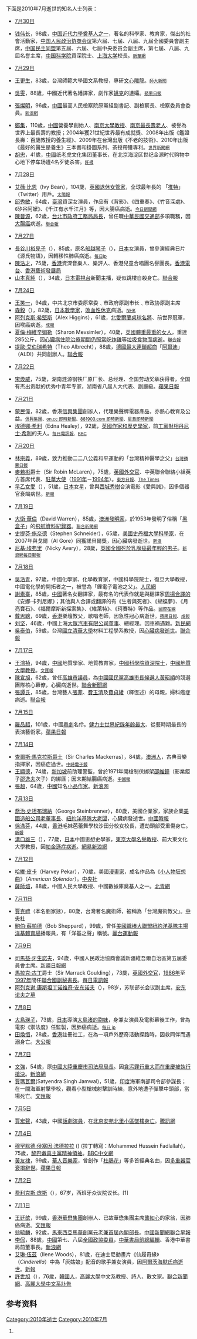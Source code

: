 下面是2010年7月逝世的知名人士列表：

  - [7月30日](../Page/7月30日.md "wikilink")

<!-- end list -->

  - [钱伟长](../Page/钱伟长.md "wikilink")，98歲，[中国近代力學奠基人之一](https://zh.wikipedia.org/wiki/中国 "wikilink")，著名的科學家、教育家，傑出的社會活動家，[中国人民政治协商会议](../Page/中国人民政治协商会议.md "wikilink")第六屆、七屆、八屆、九屆全國委員會副主席，[中国民主同盟](../Page/中国民主同盟.md "wikilink")第五屆、六屆、七屆中央委员会副主席，第七屆、八屆、九屆名譽主席，[中国科学院](../Page/中国科学院.md "wikilink")資深院士、[上海大学](../Page/上海大学.md "wikilink")校長。<small>[新華網](http://news.xinhuanet.com/society/2010-07/30/c_12391685.htm)</small>

<!-- end list -->

  - [7月29日](https://zh.wikipedia.org/wiki/7月29日 "wikilink")

<!-- end list -->

  - [王更生](https://zh.wikipedia.org/wiki/王更生 "wikilink")，83歲，台灣師範大學國文系教授，專研[文心雕龍](https://zh.wikipedia.org/wiki/文心雕龍 "wikilink")。<small>[師大新聞](http://pr.ntnu.edu.tw/pnews2.php?no=4693)</small>

<!-- end list -->

  - [吳雯](https://zh.wikipedia.org/wiki/吳雯 "wikilink")，88歲，中國近代著名繙譯家，劇作家[姚克](../Page/姚克.md "wikilink")的遺孀。<small>[蘋果日報](http://hk.apple.nextmedia.com/template/apple/art_main.php?iss_id=20100811&sec_id=15335&subsec_id=15336&art_id=14332257)</small>

<!-- end list -->

  - [張燦明](https://zh.wikipedia.org/wiki/張燦明 "wikilink")，96歲，[中國](../Page/中國.md "wikilink")最高人民檢察院原黨組副書記、副檢察長、檢察委員會委員。<small>[新浪網](http://news.sina.com.hk/cgi-bin/nw/show.cgi/9/1/1/1819538/1.html)</small>

<!-- end list -->

  - [鄭集](https://zh.wikipedia.org/wiki/鄭集 "wikilink")，110歲，[中國](../Page/中國.md "wikilink")營養學創始人、[南京大學教授](https://zh.wikipedia.org/wiki/南京大學 "wikilink")、[南京最長壽老人](https://zh.wikipedia.org/wiki/南京 "wikilink")、被譽為世界上最長壽的教授；2004年獲21世紀世界最有成就獎、2008年出版《鑑證長壽：百歲教授的養生經》、2009年在台灣出版《不老的技術》、2010年出版《最好的醫生是養生》三本書和掛圖系列、茶授帶獲專利。<small>[世界新聞網](https://archive.is/20130428143616/http://www.worldjournal.com/view/full_news/8950158/article-%E6%9C%80%E9%95%B7%E5%A3%BD%E6%95%99%E6%8E%88%E9%84%AD%E9%9B%86-%E8%BE%AD%E4%B8%96?instance=china_bull)</small>
  - [胡忠](https://zh.wikipedia.org/wiki/胡忠 "wikilink")，41歲，[中國](../Page/中國.md "wikilink")纸老虎文化集团董事长，在北京海淀区世纪金源时代购物中心地下停车场遭4名歹徒杀害。<small>[旺报](https://web.archive.org/web/20100804050130/http://news.chinatimes.com/mainland/0,5245,50504369x112010080100374,00.html)</small>

<!-- end list -->

  - [7月28日](https://zh.wikipedia.org/wiki/7月28日 "wikilink")

<!-- end list -->

  - [艾薇·比恩](https://zh.wikipedia.org/wiki/艾薇·比恩 "wikilink")（Ivy Bean），104歲，[英國退休女管家](https://zh.wikipedia.org/wiki/英國 "wikilink")，全球最年長的 「[推特](https://zh.wikipedia.org/wiki/推特 "wikilink")」（Twitter）用戶。<small>[太陽報](http://the-sun.on.cc/cnt/china_world/20100729/00423_078.html?pubdate=20100729)</small>
  - [邱秀敏](../Page/邱秀敏.md "wikilink")，64歲，[臺灣](../Page/臺灣.md "wikilink")資深女演員，作品有《背影》、《四重奏》、《竹音深處》、《矽谷阿嬤》、《千江有水千江月》等，因大腸癌病逝。<small>[今日新聞網](http://www.nownews.com/2010/07/28/91-2630633.htm)</small>
  - [陳晉源](https://zh.wikipedia.org/wiki/陳晉源 "wikilink")，62歲，[台北市政府工務局局長](https://zh.wikipedia.org/wiki/台北市政府 "wikilink")，曾任職[中華民國交通部](../Page/中華民國交通部.md "wikilink")多項職務，因[大腸癌](../Page/大腸癌.md "wikilink")病逝。<small>[聯合報](https://web.archive.org/web/20100801005459/http://udn.com/NEWS/DOMESTIC/DOM2/5753058.shtml)</small>

<!-- end list -->

  - [7月27日](https://zh.wikipedia.org/wiki/7月27日 "wikilink")

<!-- end list -->

  - [長谷川裕見子](https://zh.wikipedia.org/wiki/長谷川裕見子 "wikilink")（），85歲，原名[船越琴子](https://zh.wikipedia.org/wiki/船越琴子 "wikilink")（），[日本](../Page/日本.md "wikilink")女演員，曾參演經典日片《源氏物語》，因轉移性肺癌病逝。<small>[每日jp](https://archive.is/20130501125002/mainichi.jp/select/person/news/20100728ddm041060105000c.html?link_id=RSH02)</small>
  - [陳浩才](https://zh.wikipedia.org/wiki/陳浩才 "wikilink")，75歲，[香港](../Page/香港.md "wikilink")資深音樂人、樂評人、香港兒童合唱團名譽團長。[香港電台](http://app3.rthk.org.hk/press/main.php?id=390)、[香港藝術發展局](http://www.hkadc.org.hk/tc/content/web.do?page=20100730)
  - [山本真純](https://zh.wikipedia.org/wiki/山本真純 "wikilink")（），34歲，[日本電視台](../Page/日本電視台.md "wikilink")新聞主播，疑似跳樓自殺身亡。[聯合報](https://web.archive.org/web/20111204195654/http://udn.com/NEWS/WORLD/WOR4/5750601.shtml)

<!-- end list -->

  - [7月24日](https://zh.wikipedia.org/wiki/7月24日 "wikilink")

<!-- end list -->

  - [王笑一](../Page/王笑一.md "wikilink")，94歲，中共北京市委原常委﹑市政府原副市长﹑市政协原副主席
  - [森毅](https://zh.wikipedia.org/wiki/森毅 "wikilink")（），82歲，[日本](../Page/日本.md "wikilink")[數學家](https://zh.wikipedia.org/wiki/數學家 "wikilink")，[敗血性休克](../Page/敗血性休克.md "wikilink")病逝。<small>[NHK](https://web.archive.org/web/20100726170105/http://www3.nhk.or.jp/news/html/20100725/t10015953741000.html)</small>
  - [阿列克斯·希堅斯](https://zh.wikipedia.org/wiki/阿列克斯·希堅斯 "wikilink")（Alex Higgins），61歲，[北愛爾蘭桌球名將](https://zh.wikipedia.org/wiki/北愛爾蘭 "wikilink")、前世界冠軍，因喉癌病逝。<small>[成報](http://www.singpao.com/NewsArticle.aspx?NewsID=105367&Lang=tc)</small>
  - [夏倫·梅維辛姆勒](https://zh.wikipedia.org/wiki/夏倫·梅維辛姆勒 "wikilink")（Sharon Mevsimler），40歲，[英國](https://zh.wikipedia.org/wiki/英國 "wikilink")[體重最重的女人](https://zh.wikipedia.org/wiki/體重 "wikilink")，重達285公斤，因[心臟病住院治療期間仍照常吃](https://zh.wikipedia.org/wiki/心臟病 "wikilink")[炸雞](../Page/炸雞.md "wikilink")等[垃圾食物而病逝](https://zh.wikipedia.org/wiki/垃圾食物 "wikilink")。<small>[聯合報](https://web.archive.org/web/20101010233001/http://udn.com/NEWS/WORLD/WOR4/5748535.shtml)</small>
  - [提歐·艾伯瑞希特](../Page/西奥·阿尔布雷希特.md "wikilink")（Theo Albrecht），88歲，[德國最大連鎖](https://zh.wikipedia.org/wiki/德國 "wikilink")[超商](https://zh.wikipedia.org/wiki/超商 "wikilink")「[阿爾迪](https://zh.wikipedia.org/wiki/Aldi "wikilink")」（ALDI）共同創辦人。[聯合報](https://web.archive.org/web/20100804182609/http://udn.com/NEWS/WORLD/WOR4/5762157.shtml)

<!-- end list -->

  - [7月22日](https://zh.wikipedia.org/wiki/7月22日 "wikilink")

<!-- end list -->

  - [宋煥威](https://zh.wikipedia.org/wiki/宋煥威 "wikilink")，75歲，湖南涟源钢铁厂原厂长、总经理、全国劳动奖章获得者，全国有杰出贡献的优秀中青年专家，湖南省八届人大代表、副廳級。[蘋果日報](http://hk.apple.nextmedia.com/template/apple/art_main.php?iss_id=20100817&sec_id=15335&art_id=14352040)

<!-- end list -->

  - [7月21日](https://zh.wikipedia.org/wiki/7月21日 "wikilink")

<!-- end list -->

  - [蒙民偉](../Page/蒙民偉.md "wikilink")，82歲，香港[信興集團](../Page/信興集團.md "wikilink")創辦人，代理樂聲牌電器產品，亦熱心教育及公益。<small>[信興集團](https://web.archive.org/web/20101112171534/http://www.shunhinggroup.com/site/chinese/news_141.aspx)、[on.cc 即時新聞](http://news.on.cc/hknews/index.html?file=ncbrka00_20100721231015)、[881903.com 即時新聞](http://www5.881903.com/apps/newsBoss/html/news/20100721/2010072123330328000.htm)、[星島即時新聞](http://www.singtao.com/breakingnews/20100721a234423.asp)</small>
  - [埃德娜·希利](https://zh.wikipedia.org/wiki/埃德娜·希利 "wikilink")（Edna Healey），92歲，[英國](https://zh.wikipedia.org/wiki/英國 "wikilink")[作家和](https://zh.wikipedia.org/wiki/作家 "wikilink")[歷史學家](https://zh.wikipedia.org/wiki/歷史學家 "wikilink")，前[工黨](https://zh.wikipedia.org/wiki/英國工黨 "wikilink")[財相](https://zh.wikipedia.org/wiki/英國財相 "wikilink")[丹尼士·希利](../Page/丹尼士·希利.md "wikilink")的夫人。<small>[每日電訊報](http://www.telegraph.co.uk/news/obituaries/culture-obituaries/books-obituaries/7906448/Lady-Healey.html)、[BBC](http://www.bbc.co.uk/news/uk-politics-10737970)</small>

<!-- end list -->

  - [7月20日](https://zh.wikipedia.org/wiki/7月20日 "wikilink")

<!-- end list -->

  - [林宗義](../Page/林宗義.md "wikilink")，89歲，致力推動二二八公義和平運動的「台灣精神醫學之父」<small>[台灣蘋果日報](http://tw.nextmedia.com/applenews/article/art_id/32796542/IssueID/20100908)</small>
  - [麥若彬](../Page/麥若彬.md "wikilink")爵士（Sir Robin McLaren），75歲，[英國外交官](https://zh.wikipedia.org/wiki/英國 "wikilink")、中英聯合聯絡小組英方首席代表、[駐華大使](https://zh.wikipedia.org/wiki/英國駐華大使 "wikilink")（[1991年](../Page/1991年.md "wikilink")－[1994年](../Page/1994年.md "wikilink")）。<small>[東方日報](http://orientaldaily.on.cc/cnt/news/20100725/00176_018.html)、[The Times](http://announcements.thetimes.co.uk/obituaries/timesonline-uk/obituary.aspx?n=robin-mclaren&pid=144321577)</small>
  - [早乙女愛](https://zh.wikipedia.org/wiki/早乙女愛 "wikilink")（），51歲，[日本](../Page/日本.md "wikilink")女星，曾與[西城秀樹](../Page/西城秀樹.md "wikilink")合演電影《愛與誠》，因多個器官衰竭病世。<small>[新報](http://www.hkdailynews.com.hk/enews.php?id=113276)</small>

<!-- end list -->

  - [7月19日](https://zh.wikipedia.org/wiki/7月19日 "wikilink")

<!-- end list -->

  - [大衛·華倫](https://zh.wikipedia.org/wiki/大衛·華倫 "wikilink")（David Warren），85歲，[澳洲發明家](https://zh.wikipedia.org/wiki/澳洲 "wikilink")，於1953年發明了俗稱「[黑盒子](https://zh.wikipedia.org/wiki/黑盒子 "wikilink")」的[飛航資料紀錄器](https://zh.wikipedia.org/wiki/飛航資料紀錄器 "wikilink")。<small>[聯合新聞網](http://udn.com/NEWS/WORLD/BREAKINGNEWS5/5738223.shtml)</small>
  - [史提芬·施奈德](https://zh.wikipedia.org/wiki/史提芬·施奈德 "wikilink")（Stephen Schneider），65歲，[美國](https://zh.wikipedia.org/wiki/美國 "wikilink")[史丹福大學科學家](https://zh.wikipedia.org/wiki/史丹福大學 "wikilink")，在2007年與戈爾（Al Gore）同獲諾貝爾獎，因心臟病發逝世。<small>[新浪](http://news.sina.com.hk/cgi-bin/nw/show.cgi/32/1/1/1795102/1.html)</small>
  - [尼基·埃弗里](https://zh.wikipedia.org/wiki/尼基·埃弗里 "wikilink")（Nicky Avery），28歲，[英國全國死於](https://zh.wikipedia.org/wiki/英國 "wikilink")[乳腺癌最年輕的男子](https://zh.wikipedia.org/wiki/乳腺癌 "wikilink")。<small>[新浪網](http://news.sina.com.hk/cgi-bin/nw/show.cgi/9/1/1/1797656/1.html)[每日郵報](http://www.dailymail.co.uk/news/article-1296990/Youngest-man-die-breast-cancer-28-year-old-fought-disease-years.html)</small>

<!-- end list -->

  - [7月18日](https://zh.wikipedia.org/wiki/7月18日 "wikilink")

<!-- end list -->

  - [吳浩青](https://zh.wikipedia.org/wiki/吳浩青 "wikilink")，97歲，中國化學家、化學教育家，中國科學院院士，復旦大學教授，中國電化學的開拓者之一，被譽為「鋰電子電池之父」。[人民網](http://scitech.people.com.cn/GB/12176141.html)
  - [謝素臺](https://zh.wikipedia.org/wiki/謝素臺 "wikilink")，85歲，[中國](../Page/中國.md "wikilink")著名女翻譯家，最有名的代表作就是與翻譯家[周揚合譯的](https://zh.wikipedia.org/wiki/周揚 "wikilink")《安娜·卡列尼娜》；其他與人合譯或翻譯的有《生者與死者》、《蝴蝶夢》、《月亮寶石》、《福爾摩斯新探案集》、《維萊特》、《珂賽特》等作品。<small>[國際在線](http://gb.cri.cn/27824/2010/07/27/3365s2934278.htm)</small>
  - [戴思聰](../Page/戴思聰.md "wikilink")，69歲，[香港](../Page/香港.md "wikilink")樂壇教父，歌唱老師，因急性冠心病逝世。<small>[蘋果日報](http://hk.apple.nextmedia.com/template/apple/art_main.php?iss_id=20100719&sec_id=4104&subsec_id=11866&art_id=14254111)、[成報](http://www.singpao.com/NewsArticle.aspx?NewsID=104236&Lang=tc)</small>
  - [刘坚](https://zh.wikipedia.org/wiki/刘坚_\(大眾汽車\) "wikilink")，46歲，中國上海[大眾汽車有限公司董事](https://zh.wikipedia.org/wiki/大眾汽車 "wikilink")、總經理。因車禍遇難。[新民網](https://web.archive.org/web/20111204144202/http://sh.xinmin.cn/tufa/2010/07/19/5847011.html)
  - [吳泰伯](https://zh.wikipedia.org/wiki/吳泰伯 "wikilink")，59歲，台灣[國立清華大學](../Page/國立清華大學.md "wikilink")材料工程學系教授，因[心臟病發逝世](https://zh.wikipedia.org/wiki/心臟病 "wikilink")。[聯合報](http://mag.udn.com/mag/people/storypage.jsp?f_MAIN_ID=162&f_SUB_ID=927&f_ART_ID=263740)

<!-- end list -->

  - [7月17日](https://zh.wikipedia.org/wiki/7月17日 "wikilink")

<!-- end list -->

  - [王鴻禎](https://zh.wikipedia.org/wiki/王鴻禎 "wikilink")，94歲，[中國](../Page/中國.md "wikilink")地質學家、地質教育家，[中國科學院資深院士](https://zh.wikipedia.org/wiki/中國科學院 "wikilink")，[中國地質大學教授](https://zh.wikipedia.org/wiki/中國地質大學 "wikilink")。<small>[文匯報](http://news.wenweipo.com/2010/07/17/IN1007170119.htm)</small>
  - [陳宣旭](https://zh.wikipedia.org/wiki/陳宣旭 "wikilink")，62歲，曾任[高雄市議員](https://zh.wikipedia.org/wiki/高雄市議員 "wikilink")，為[中國國民黨](../Page/中國國民黨.md "wikilink")[高雄市長候選人](https://zh.wikipedia.org/wiki/2010年中華民國直轄市市長、市議員暨里長選舉 "wikilink")[黃昭順](../Page/黃昭順.md "wikilink")的競選團隊核心幕僚，心臟病逝世。[聯合新聞網](http://udn.com/NEWS/DOMESTIC/BREAKINGNEWS3/5730926.shtml)
  - [張譚氏](https://zh.wikipedia.org/wiki/張譚氏 "wikilink")，85歲，台灣藝人[張菲](../Page/張菲.md "wikilink")、[費玉清](../Page/費玉清.md "wikilink")及[費貞綾](https://zh.wikipedia.org/wiki/費貞綾 "wikilink")（釋恆述）的母親，婦科癌症病逝。[聯合報](https://web.archive.org/web/20100720061011/http://udn.com/NEWS/ENTERTAINMENT/ENT1/5731613.shtml)

<!-- end list -->

  - [7月15日](https://zh.wikipedia.org/wiki/7月15日 "wikilink")

<!-- end list -->

  - [羅品超](../Page/羅品超.md "wikilink")，101歲，中國[粵劇](../Page/粵劇.md "wikilink")名伶。[健力士世界紀錄年齡最大](https://zh.wikipedia.org/wiki/健力士世界紀錄 "wikilink")、從藝時期最長的表演藝術家。[蘋果日報](http://hk.apple.nextmedia.com/template/apple/art_main.php?iss_id=20100716&sec_id=4104&art_id=14246211)

<!-- end list -->

  - [7月14日](https://zh.wikipedia.org/wiki/7月14日 "wikilink")

<!-- end list -->

  - [查爾斯·馬克拉斯爵士](https://zh.wikipedia.org/wiki/查爾斯·馬克拉斯 "wikilink")（Sir Charles Mackerras），84歲，[澳洲人](https://zh.wikipedia.org/wiki/澳洲 "wikilink")，古典音樂指揮家，因癌症過世。<small>[中時電子報](http://news.chinatimes.com/world/0,5246,130504x132010071501353,00.html)</small>
  - [王顯德](https://zh.wikipedia.org/wiki/王顯德 "wikilink")，74歲，[新加坡](../Page/新加坡.md "wikilink")前助理警監，曾於1971年開槍制伏綁架[邵維鐘](https://zh.wikipedia.org/wiki/邵維鐘 "wikilink")（影業鉅子[邵逸夫](../Page/邵逸夫.md "wikilink")次子）的綁匪；因末期結腸癌病逝。<small>[中國報](http://www.chinapress.com.my/content_new.asp?dt=2010-07-18&sec=world&art=0718wf49.txt)</small>
  - [張超](https://zh.wikipedia.org/wiki/張超_\(小說家\) "wikilink")，64歲，[中國](../Page/中國.md "wikilink")知名[小品](https://zh.wikipedia.org/wiki/小品 "wikilink")[作家](https://zh.wikipedia.org/wiki/作家 "wikilink")。[新浪网](http://news.sina.com.cn/o/2010-07-17/054617819936s.shtml)

<!-- end list -->

  - [7月13日](https://zh.wikipedia.org/wiki/7月13日 "wikilink")

<!-- end list -->

  - [喬治·史坦布瑞納](../Page/喬治·史坦布瑞納.md "wikilink")（George Steinbrenner），80歲，美國企業家，家族企業[美國造船公司老董事長](https://zh.wikipedia.org/wiki/美國造船公司 "wikilink")、[紐約洋基隊大老闆](https://zh.wikipedia.org/wiki/紐約洋基隊 "wikilink")，心臟病發逝世。[中國時報](https://web.archive.org/web/20100821081908/http://news.chinatimes.com/realtime/0,5255,110104x112010071400598,00.html)
  - [徐滿芬](https://zh.wikipedia.org/wiki/徐滿芬 "wikilink")，44歲，[香港](../Page/香港.md "wikilink")毛妹芭蕾舞學校沙田分校女校長，遭劫頭部受重傷身亡。<small>[新報](http://www.hkdailynews.com.hk/news.php?id=110927)</small>
  - [溝口雄三](../Page/溝口雄三.md "wikilink")（），77歲，[日本](../Page/日本.md "wikilink")中國思想史學家，[東京大學名譽教授](https://zh.wikipedia.org/wiki/東京大學 "wikilink")、前大東文化大學教授，因[帕金遜症病逝](https://zh.wikipedia.org/wiki/帕金遜症 "wikilink")。[網易](http://news.163.com/10/0719/09/6BUR0F5100014AED.html)[新浪網](http://news.sina.com.hk/cgi-bin/nw/show.cgi/32/1/1/1794242/1.html)

<!-- end list -->

  - [7月12日](https://zh.wikipedia.org/wiki/7月12日 "wikilink")

<!-- end list -->

  - [哈維·皮卡](https://zh.wikipedia.org/wiki/哈維·皮卡 "wikilink")（Harvey Pekar），70歲，美國[漫畫家](https://zh.wikipedia.org/wiki/漫畫家 "wikilink")，成名作品為《[小人物狂想曲](../Page/小人物狂想曲.md "wikilink")》（*American Splendor*）。[中央社](https://web.archive.org/web/20111204195216/http://www2.cna.com.tw/ShowNews/WebNews_Detail.aspx?Type=FirstNews&ID=201007130027)
  - [薩師煊](https://zh.wikipedia.org/wiki/薩師煊 "wikilink")，88歲，中國人民大學教授、中國數據庫奠基人之一。[北青網](https://web.archive.org/web/20111204154611/http://fzwb.ynet.com/article.jsp?oid=67668873)

<!-- end list -->

  - [7月11日](https://zh.wikipedia.org/wiki/7月11日 "wikilink")

<!-- end list -->

  - [賈克禮](https://zh.wikipedia.org/wiki/賈克禮 "wikilink")（本名劉家拯），80歲，台灣著名魔術師，被稱為「台灣魔術教父」。[中央社](https://web.archive.org/web/20160304114607/http://www.cna.com.tw/ShowNews/Detail.aspx?pNewsID=201007240095&pType0=aALL&pTypeSel=0)
  - [鮑伯·薛帕德](https://zh.wikipedia.org/wiki/鮑伯·薛帕德 "wikilink")（Bob Sheppard），99歲，曾任[美國職棒大聯盟](https://zh.wikipedia.org/wiki/美國職棒大聯盟 "wikilink")[紐約洋基隊主場](https://zh.wikipedia.org/wiki/紐約洋基隊 "wikilink")[洋基體育場](../Page/洋基體育場.md "wikilink")播報員，有「洋基之聲」稱號。[麗台運動報](http://www.ltsports.com.tw/main/news.asp?no=79046&N_Class=2)

<!-- end list -->

  - [7月9日](https://zh.wikipedia.org/wiki/7月9日 "wikilink")

<!-- end list -->

  - [司馬益·牙生諾夫](https://zh.wikipedia.org/wiki/司馬益·牙生諾夫 "wikilink")，94歲，中國人民政治協商會議新疆維吾爾自治區第五屆委員會主席。[新疆日報網](http://www.xjdaily.com.cn/news/xinjiang/xjyw/447740.shtml)
  - [馬拉克·古丁](../Page/馬拉克·古丁.md "wikilink")爵士（Sir Marrack Goulding），73歲，[英國](https://zh.wikipedia.org/wiki/英國 "wikilink")[外交官](../Page/外交官.md "wikilink")，[1986年](../Page/1986年.md "wikilink")至[1997年](../Page/1997年.md "wikilink")間任[聯合國](https://zh.wikipedia.org/wiki/聯合國 "wikilink")[副秘書長](https://zh.wikipedia.org/wiki/聯合國副秘書長 "wikilink")。[每日電訊報](http://www.telegraph.co.uk/news/obituaries/politics-obituaries/7890997/Sir-Marrack-Goulding.html)
  - [阿列克谢·康斯坦丁诺维奇·安东诺夫](../Page/阿列克谢·康斯坦丁诺维奇·安东诺夫.md "wikilink")（），98岁，苏联部长会议副主席。[安东诺夫之墓](http://www.moscow-tombs.ru/2010/antonov_ak.htm)

<!-- end list -->

  - [7月8日](https://zh.wikipedia.org/wiki/7月8日 "wikilink")

<!-- end list -->

  - [大島瑛子](https://zh.wikipedia.org/wiki/大島瑛子 "wikilink")，73歲，[日本](../Page/日本.md "wikilink")導演[大島渚的胞妹](https://zh.wikipedia.org/wiki/大島渚 "wikilink")，身兼女演員及電影幕後工作，曾為電影《禦法度》任監製，因肺癌病逝。<small>[每日 jp](https://web.archive.org/web/20100717012409/http://mainichi.jp/enta/cinema/news/20100714k0000e040027000c.html)</small>
  - [田煥恒](https://zh.wikipedia.org/wiki/田煥恒 "wikilink")，28歲，[香港](../Page/香港.md "wikilink")註冊社工，在為一項戶外歷奇活動探路時，因救同伴而遇溺身亡。[大公報](http://www.takungpao.com.hk/news/10/07/09/images_0708-1283355.htm)

<!-- end list -->

  - [7月7日](https://zh.wikipedia.org/wiki/7月7日 "wikilink")

<!-- end list -->

  - [文強](https://zh.wikipedia.org/wiki/文強_\(重慶\) "wikilink")，54歲，原[中國大陸](https://zh.wikipedia.org/wiki/中國大陸 "wikilink")[重慶市司法局局長](https://zh.wikipedia.org/wiki/重慶市 "wikilink")。因[貪污罪行重大而在重慶被執行槍決](https://zh.wikipedia.org/wiki/貪污 "wikilink")。[新浪網](http://news.sina.com.cn/c/2010-07-07/105020627860.shtml)
  - [賈瑪瓦爾](https://zh.wikipedia.org/wiki/賈瑪瓦爾 "wikilink")(Satyendra Singh Jamwal)，51歲，[印度](../Page/印度.md "wikilink")海軍南部司令部參謀長；在一間海軍射擊學校，觀看小型槍械射擊訓時練，意外地遭子彈擊中頭部，當場死亡。[文匯報](http://news.wenweipo.com/2010/07/08/IN1007080044.htm)

<!-- end list -->

  - [7月5日](https://zh.wikipedia.org/wiki/7月5日 "wikilink")

<!-- end list -->

  - [賈宏聲](https://zh.wikipedia.org/wiki/賈宏聲 "wikilink")，43歲，中國[話劇演員](https://zh.wikipedia.org/wiki/話劇 "wikilink")，在[北京安苑北里小區墜樓身亡](https://zh.wikipedia.org/wiki/北京 "wikilink")。[騰訊網](http://ent.qq.com/a/20100705/000743.htm)

<!-- end list -->

  - [7月4日](../Page/7月4日.md "wikilink")

<!-- end list -->

  - [穆罕默德·侯塞因·法德拉拉](https://zh.wikipedia.org/wiki/穆罕默德·侯塞因·法德拉拉 "wikilink") () (拉丁轉寫：Mohammed Hussein Fadlallah)，75歲，[黎巴嫩](../Page/黎巴嫩.md "wikilink")[真主黨](https://zh.wikipedia.org/wiki/真主黨 "wikilink")[精神領袖](https://zh.wikipedia.org/wiki/精神領袖 "wikilink")。[BBC中文網](http://www.bbc.co.uk/zhongwen/trad/world/2010/07/100701_lebanon_cleric.shtml)
  - [黃友棣](../Page/黃友棣.md "wikilink")，99歲，[華人](https://zh.wikipedia.org/wiki/華人 "wikilink")[音樂家](https://zh.wikipedia.org/wiki/音樂家 "wikilink")，曾創作「[杜鵑花](https://zh.wikipedia.org/wiki/杜鵑花_\(歌曲\) "wikilink")」等多首經典名曲，因[多重器官衰竭辭世](https://zh.wikipedia.org/wiki/多重器官衰竭 "wikilink")。[蘋果日報](http://hk.apple.nextmedia.com/template/apple/art_main.php?iss_id=20100706&sec_id=15335&subsec_id=15336&art_id=14208753)

<!-- end list -->

  - [7月2日](../Page/7月2日.md "wikilink")

<!-- end list -->

  - [费利克斯·庞斯](../Page/费利克斯·庞斯.md "wikilink")（），67岁，西班牙众议院议长。\[1\]

<!-- end list -->

  - [7月1日](../Page/7月1日.md "wikilink")

<!-- end list -->

  - [王廷歆](../Page/王廷歆.md "wikilink")，99歲，[香港](../Page/香港.md "wikilink")[華懋集團](../Page/華懋集團.md "wikilink")創辦人、已故華懋集團主席[龔如心](../Page/龔如心.md "wikilink")的家翁，因肺癌病逝。[文匯報](http://paper.wenweipo.com/2010/07/09/HK1007090008.htm)
  - [翁毓麟](../Page/翁毓麟.md "wikilink")，92歲，[馬來西亞馬華創黨元老兼首屆內閣部長](https://zh.wikipedia.org/wiki/馬來西亞 "wikilink")。[中國新聞網](http://www.chinanews.com.cn/hr/2010/07-02/2376917.shtml)[聯合早報](http://www.zaobao.com/yx/yx100702_003.shtml)
  - [李侃](https://zh.wikipedia.org/wiki/李侃_\(全國政協\) "wikilink")，88歲，[中國](../Page/中國.md "wikilink")第七、八屆[全國政協委員](https://zh.wikipedia.org/wiki/全國政協 "wikilink")，[中華書局前總編輯](https://zh.wikipedia.org/wiki/中華書局 "wikilink")、香港中華書局前董事長。[新浪網](http://news.sina.com.hk/cgi-bin/nw/show.cgi/9/1/1/1773502/1.html)
  - [艾琳·伍茲](../Page/艾琳·伍茲.md "wikilink")（Ilene Woods），81歲，在迪士尼動畫片《仙履奇緣》（*Cinderella*）中為「灰姑娘」配音的歌手兼女演員，因[阿爾茨海默氏病逝世](https://zh.wikipedia.org/wiki/阿茲海默氏症 "wikilink")。[新報](http://www.hkdailynews.com.hk/enews.php?id=109016)
  - [許世旭](../Page/許世旭.md "wikilink")（），76歲，[韓國人](https://zh.wikipedia.org/wiki/韓國人 "wikilink")，[高麗大學](../Page/高麗大學.md "wikilink")中文系教授、詩人、散文家。[聯合新聞網](http://udn.com/NEWS/READING/X5/5702157.shtml)、[高麗大學中文系訃告](http://www2.korea.ac.kr:8086/servlet/wizard.servlet.contents.k2board.k2boardMainServlet?client_id=chinaweb&handle=1&command=view&curPage=1&board_seq=408&b_type=N)

## 参考资料

[Category:2010年逝世](https://zh.wikipedia.org/wiki/Category:2010年逝世 "wikilink") [Category:2010年7月](https://zh.wikipedia.org/wiki/Category:2010年7月 "wikilink")

1.
